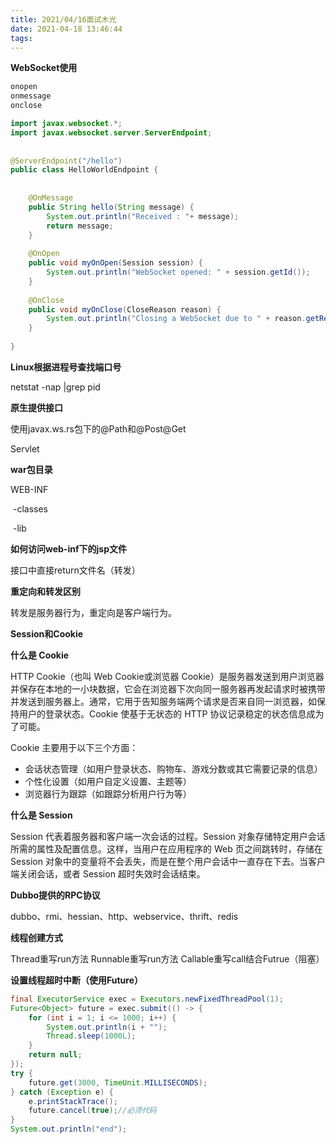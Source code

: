 ```yaml
---
title: 2021/04/16面试木光
date: 2021-04-18 13:46:44
tags:
---
```

**WebSocket使用**

```javascript
onopen 
onmessage 
onclose 
```

```java
import javax.websocket.*;
import javax.websocket.server.ServerEndpoint;
 
  
@ServerEndpoint("/hello")
public class HelloWorldEndpoint {
 
     
    @OnMessage
    public String hello(String message) {
        System.out.println("Received : "+ message);
        return message;
    }
 
    @OnOpen
    public void myOnOpen(Session session) {
        System.out.println("WebSocket opened: " + session.getId());
    }
 
    @OnClose
    public void myOnClose(CloseReason reason) {
        System.out.println("Closing a WebSocket due to " + reason.getReasonPhrase());
    }
 
}
```

**Linux根据进程号查找端口号**

netstat -nap |grep pid

**原生提供接口**

使用javax.ws.rs包下的@Path和@Post@Get

Servlet

**war包目录**

WEB-INF

​	-classes

​	-lib

**如何访问web-inf下的jsp文件**

接口中直接return文件名（转发）

**重定向和转发区别**

转发是服务器行为，重定向是客户端行为。

**Session和Cookie**

**什么是 Cookie**

HTTP Cookie（也叫 Web Cookie或浏览器 Cookie）是服务器发送到用户浏览器并保存在本地的一小块数据，它会在浏览器下次向同一服务器再发起请求时被携带并发送到服务器上。通常，它用于告知服务端两个请求是否来自同一浏览器，如保持用户的登录状态。Cookie 使基于无状态的 HTTP 协议记录稳定的状态信息成为了可能。

Cookie 主要用于以下三个方面：

- 会话状态管理（如用户登录状态、购物车、游戏分数或其它需要记录的信息）
- 个性化设置（如用户自定义设置、主题等）
- 浏览器行为跟踪（如跟踪分析用户行为等）

**什么是 Session**

Session 代表着服务器和客户端一次会话的过程。Session 对象存储特定用户会话所需的属性及配置信息。这样，当用户在应用程序的 Web 页之间跳转时，存储在 Session 对象中的变量将不会丢失，而是在整个用户会话中一直存在下去。当客户端关闭会话，或者 Session 超时失效时会话结束。

**Dubbo提供的RPC协议**

dubbo、rmi、hessian、http、webservice、thrift、redis

**线程创建方式**

Thread重写run方法 Runnable重写run方法 Callable重写call结合Futrue（阻塞）

**设置线程超时中断（使用Future）**

```java
final ExecutorService exec = Executors.newFixedThreadPool(1);
Future<Object> future = exec.submit(() -> {
    for (int i = 1; i <= 1000; i++) {
        System.out.println(i + "");
        Thread.sleep(1000L);
    }
    return null;
});
try {
    future.get(3000, TimeUnit.MILLISECONDS);
} catch (Exception e) {
    e.printStackTrace();
    future.cancel(true);//必须代码
}
System.out.println("end");
```
